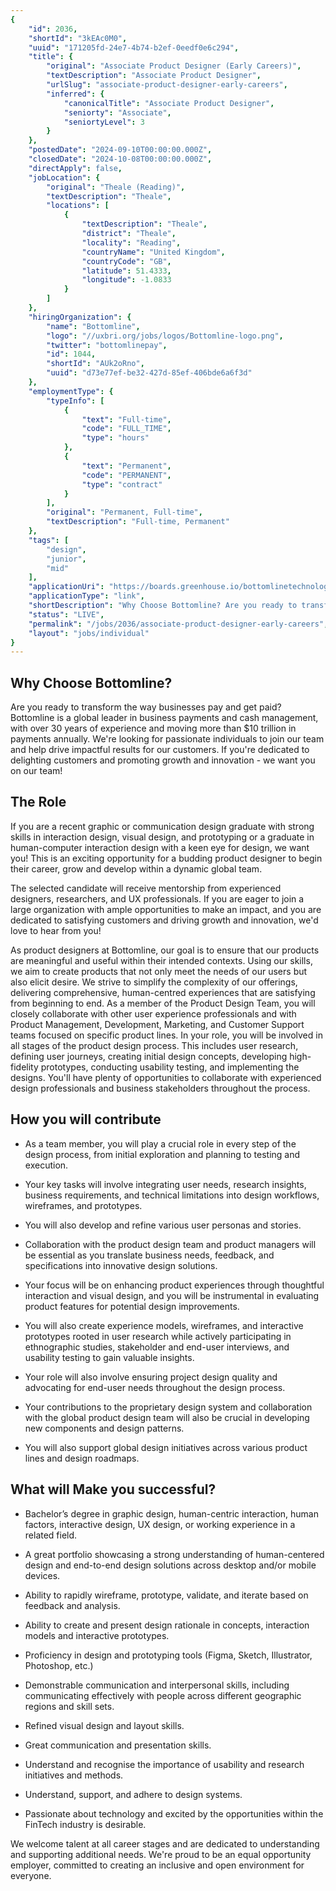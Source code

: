 ```yaml
---
{
	"id": 2036,
	"shortId": "3kEAc0M0",
	"uuid": "171205fd-24e7-4b74-b2ef-0eedf0e6c294",
	"title": {
		"original": "Associate Product Designer (Early Careers)",
		"textDescription": "Associate Product Designer",
		"urlSlug": "associate-product-designer-early-careers",
		"inferred": {
			"canonicalTitle": "Associate Product Designer",
			"seniorty": "Associate",
			"seniortyLevel": 3
		}
	},
	"postedDate": "2024-09-10T00:00:00.000Z",
	"closedDate": "2024-10-08T00:00:00.000Z",
	"directApply": false,
	"jobLocation": {
		"original": "Theale (Reading)",
		"textDescription": "Theale",
		"locations": [
			{
				"textDescription": "Theale",
				"district": "Theale",
				"locality": "Reading",
				"countryName": "United Kingdom",
				"countryCode": "GB",
				"latitude": 51.4333,
				"longitude": -1.0833
			}
		]
	},
	"hiringOrganization": {
		"name": "Bottomline",
		"logo": "//uxbri.org/jobs/logos/Bottomline-logo.png",
		"twitter": "bottomlinepay",
		"id": 1044,
		"shortId": "AUk2oRno",
		"uuid": "d73e77ef-be32-427d-85ef-406bde6a6f3d"
	},
	"employmentType": {
		"typeInfo": [
			{
				"text": "Full-time",
				"code": "FULL_TIME",
				"type": "hours"
			},
			{
				"text": "Permanent",
				"code": "PERMANENT",
				"type": "contract"
			}
		],
		"original": "Permanent, Full-time",
		"textDescription": "Full-time, Permanent"
	},
	"tags": [
		"design",
		"junior",
		"mid"
	],
	"applicationUri": "https://boards.greenhouse.io/bottomlinetechnologies/jobs/7599534002#app",
	"applicationType": "link",
	"shortDescription": "Why Choose Bottomline? Are you ready to transform the way businesses pay and get paid? Bottomline is a global leader in business payments and cash management, with over 30 years of experience and",
	"status": "LIVE",
	"permalink": "/jobs/2036/associate-product-designer-early-careers",
	"layout": "jobs/individual"
}
---
```

<h2>Why Choose Bottomline?</h2><p>Are you ready to transform the way businesses pay and get paid? Bottomline is a global leader in business payments and cash management, with over 30 years of experience and moving more than $10 trillion in payments annually. We're looking for passionate individuals to join our team and help drive impactful results for our customers. If you're dedicated to delighting customers and promoting growth and innovation - we want you on our team!</p><h2>The Role</h2><p>If you are a recent graphic or communication design graduate with strong skills in interaction design, visual design, and prototyping or a graduate in human-computer interaction design with a keen eye for design, we want you! This is an exciting opportunity for a budding product designer to begin their career, grow and develop within a dynamic global team.</p><p>The selected candidate will receive mentorship from experienced designers, researchers, and UX professionals. If you are eager to join a large organization with ample opportunities to make an impact, and you are dedicated to satisfying customers and driving growth and innovation, we'd love to hear from you!&nbsp;</p><p>As product designers at Bottomline, our goal is to ensure that our products are meaningful and useful within their intended contexts. Using our skills, we aim to create products that not only meet the needs of our users but also elicit desire. We strive to simplify the complexity of our offerings, delivering comprehensive, human-centred experiences that are satisfying from beginning to end. As a member of the Product Design Team, you will closely collaborate with other user experience professionals and with Product Management, Development, Marketing, and Customer Support teams focused on specific product lines. In your role, you will be involved in all stages of the product design process. This includes user research, defining user journeys, creating initial design concepts, developing high-fidelity prototypes, conducting usability testing, and implementing the designs. You'll have plenty of opportunities to collaborate with experienced design professionals and business stakeholders throughout the process.&nbsp;</p><h2>How you will contribute</h2><ul><li><p>As a team member, you will play a crucial role in every step of the design process, from initial exploration and planning to testing and execution.&nbsp;&nbsp;</p></li><li><p>Your key tasks will involve integrating user needs, research insights, business requirements, and technical limitations into design workflows, wireframes, and prototypes.&nbsp;&nbsp;</p></li><li><p>You will also develop and refine various user personas and stories.&nbsp;&nbsp;</p></li><li><p>Collaboration with the product design team and product managers will be essential as you translate business needs, feedback, and specifications into innovative design solutions.&nbsp;</p></li><li><p>Your focus will be on enhancing product experiences through thoughtful interaction and visual design, and you will be instrumental in evaluating product features for potential design improvements.&nbsp;&nbsp;</p></li><li><p>You will also create experience models, wireframes, and interactive prototypes rooted in user research while actively participating in ethnographic studies, stakeholder and end-user interviews, and usability testing to gain valuable insights.&nbsp;&nbsp;</p></li><li><p>Your role will also involve ensuring project design quality and advocating for end-user needs throughout the design process.&nbsp;&nbsp;</p></li><li><p>Your contributions to the proprietary design system and collaboration with the global product design team will also be crucial in developing new components and design patterns.&nbsp;&nbsp;</p></li><li><p>You will also support global design initiatives across various product lines and design roadmaps.</p></li></ul><h2>What will Make you successful?</h2><ul><li><p>Bachelor’s degree in graphic design, human-centric interaction, human factors, interactive design, UX design, or working experience in a related field.&nbsp;</p></li><li><p>A great portfolio showcasing a strong understanding of human-centered design and end-to-end design solutions across desktop and/or mobile devices.&nbsp;</p></li><li><p>Ability to rapidly wireframe, prototype, validate, and iterate based on feedback and analysis.&nbsp;</p></li><li><p>Ability to create and present design rationale in concepts, interaction models and interactive prototypes.&nbsp;</p></li><li><p>Proficiency in design and prototyping tools (Figma, Sketch, Illustrator, Photoshop, etc.)&nbsp;</p></li><li><p>Demonstrable communication and interpersonal skills, including communicating effectively with people across different geographic regions and skill sets.&nbsp;</p></li><li><p>Refined visual design and layout skills.&nbsp;</p></li><li><p>Great communication and presentation skills.&nbsp;</p></li><li><p>Understand and recognise the importance of usability and research initiatives and methods.&nbsp;</p></li><li><p>Understand, support, and adhere to design systems.&nbsp;</p></li><li><p>Passionate about technology and excited by the opportunities within the FinTech industry is desirable.&nbsp;&nbsp;</p></li></ul><p>We welcome talent at all career stages and are dedicated to understanding and supporting additional needs. We're proud to be an equal opportunity employer, committed to creating an inclusive and open environment for everyone.</p>

